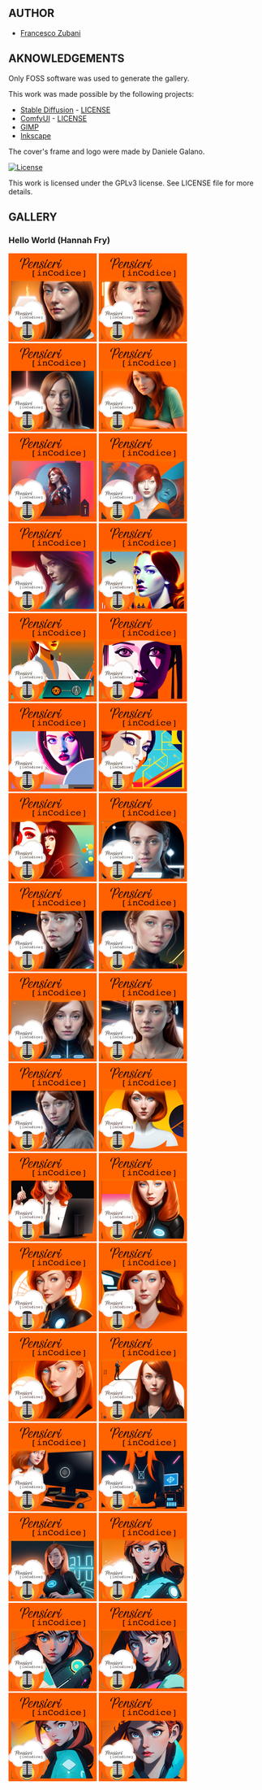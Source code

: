 ## AUTHOR

- [Francesco Zubani](https://www.linkedin.com/in/francesco-zubani-5957081a6/)

## AKNOWLEDGEMENTS

Only FOSS software was used to generate the gallery.

This work was made possible by the following projects:

- [Stable Diffusion](https://github.com/CompVis/stable-diffusion) - [LICENSE](https://github.com/CompVis/stable-diffusion/blob/main/LICENSE)
- [ComfyUI](https://github.com/comfyanonymous/ComfyUI) - [LICENSE](https://github.com/comfyanonymous/ComfyUI/blob/master/LICENSE)
- [GIMP](https://www.gimp.org/)
- [Inkscape](https://inkscape.org/)

The cover's frame and logo were made by Daniele Galano.

[![License](https://img.shields.io/badge/License-GPL%20v3-blue.svg)](http://www.gnu.org/licenses/gpl-3.0)

This work is licensed under the GPLv3 license.
See LICENSE file for more details.

## GALLERY

### Hello World (Hannah Fry)

<div class="gallery">
  <a href="PIC75_01.png"><img class="thumbnail" src="./thumbs/PIC75_01.png" alt="PIC75_01"></a>
  <a href="PIC75_02.png"><img class="thumbnail" src="./thumbs/PIC75_02.png" alt="PIC75_02"></a>
  <a href="PIC75_03.png"><img class="thumbnail" src="./thumbs/PIC75_03.png" alt="PIC75_03"></a>
  <a href="PIC75_04.png"><img class="thumbnail" src="./thumbs/PIC75_04.png" alt="PIC75_04"></a>
  <a href="PIC75_05.png"><img class="thumbnail" src="./thumbs/PIC75_05.png" alt="PIC75_05"></a>
  <a href="PIC75_06.png"><img class="thumbnail" src="./thumbs/PIC75_06.png" alt="PIC75_06"></a>
  <a href="PIC75_07.png"><img class="thumbnail" src="./thumbs/PIC75_07.png" alt="PIC75_07"></a>
  <a href="PIC75_08.png"><img class="thumbnail" src="./thumbs/PIC75_08.png" alt="PIC75_08"></a>
  <a href="PIC75_09.png"><img class="thumbnail" src="./thumbs/PIC75_09.png" alt="PIC75_09"></a>
  <a href="PIC75_10.png"><img class="thumbnail" src="./thumbs/PIC75_10.png" alt="PIC75_10"></a>
  <a href="PIC75_11.png"><img class="thumbnail" src="./thumbs/PIC75_11.png" alt="PIC75_11"></a>
  <a href="PIC75_12.png"><img class="thumbnail" src="./thumbs/PIC75_12.png" alt="PIC75_12"></a>
  <a href="PIC75_13.png"><img class="thumbnail" src="./thumbs/PIC75_13.png" alt="PIC75_13"></a>
  <a href="PIC75_14.png"><img class="thumbnail" src="./thumbs/PIC75_14.png" alt="PIC75_14"></a>
  <a href="PIC75_15.png"><img class="thumbnail" src="./thumbs/PIC75_15.png" alt="PIC75_15"></a>
  <a href="PIC75_16.png"><img class="thumbnail" src="./thumbs/PIC75_16.png" alt="PIC75_16"></a>
  <a href="PIC75_17.png"><img class="thumbnail" src="./thumbs/PIC75_17.png" alt="PIC75_17"></a>
  <a href="PIC75_18.png"><img class="thumbnail" src="./thumbs/PIC75_18.png" alt="PIC75_18"></a>
  <a href="PIC75_19.png"><img class="thumbnail" src="./thumbs/PIC75_19.png" alt="PIC75_19"></a>
  <a href="PIC75_20.png"><img class="thumbnail" src="./thumbs/PIC75_20.png" alt="PIC75_20"></a>
  <a href="PIC75_21.png"><img class="thumbnail" src="./thumbs/PIC75_21.png" alt="PIC75_21"></a>
  <a href="PIC75_22.png"><img class="thumbnail" src="./thumbs/PIC75_22.png" alt="PIC75_22"></a>
  <a href="PIC75_23.png"><img class="thumbnail" src="./thumbs/PIC75_23.png" alt="PIC75_23"></a>
  <a href="PIC75_24.png"><img class="thumbnail" src="./thumbs/PIC75_24.png" alt="PIC75_24"></a>
  <a href="PIC75_25.png"><img class="thumbnail" src="./thumbs/PIC75_25.png" alt="PIC75_25"></a>
  <a href="PIC75_26.png"><img class="thumbnail" src="./thumbs/PIC75_26.png" alt="PIC75_26"></a>
  <a href="PIC75_27.png"><img class="thumbnail" src="./thumbs/PIC75_27.png" alt="PIC75_27"></a>
  <a href="PIC75_28.png"><img class="thumbnail" src="./thumbs/PIC75_28.png" alt="PIC75_28"></a>
  <a href="PIC75_29.png"><img class="thumbnail" src="./thumbs/PIC75_29.png" alt="PIC75_29"></a>
  <a href="PIC75_30.png"><img class="thumbnail" src="./thumbs/PIC75_30.png" alt="PIC75_30"></a>
  <a href="PIC75_31.png"><img class="thumbnail" src="./thumbs/PIC75_31.png" alt="PIC75_31"></a>
  <a href="PIC75_32.png"><img class="thumbnail" src="./thumbs/PIC75_32.png" alt="PIC75_32"></a>
  <a href="PIC75_33.png"><img class="thumbnail" src="./thumbs/PIC75_33.png" alt="PIC75_33"></a>
  <a href="PIC75_34.png"><img class="thumbnail" src="./thumbs/PIC75_34.png" alt="PIC75_34"></a>
</div>
</body>
</html>
